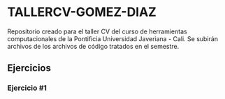 # TALLERCV-GOMEZ-DIAZ
Repositorio creado para el taller CV del curso de herramientas computacionales de la Pontificia Universidad Javeriana - Cali. Se subirán archivos de los archivos de código tratados en el semestre.

## Ejercicios

### Ejercicio #1

